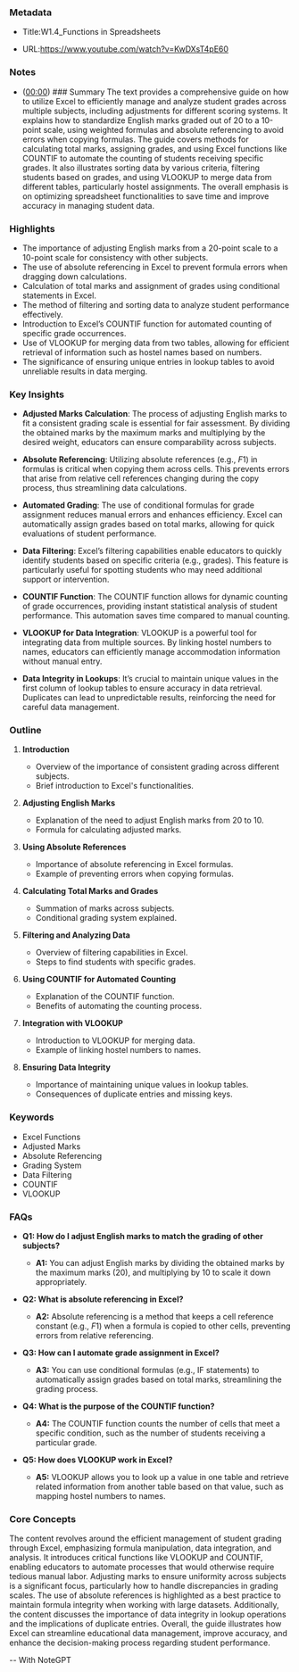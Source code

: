 ### Metadata

- Title:W1.4_Functions in Spreadsheets

- URL:<https://www.youtube.com/watch?v=KwDXsT4pE60>

### Notes

- ([00:00](https://www.youtube.com/watch?v=KwDXsT4pE60&t=0s)) ### Summary
The text provides a comprehensive guide on how to utilize Excel to efficiently manage and analyze student grades across multiple subjects, including adjustments for different scoring systems. It explains how to standardize English marks graded out of 20 to a 10-point scale, using weighted formulas and absolute referencing to avoid errors when copying formulas. The guide covers methods for calculating total marks, assigning grades, and using Excel functions like COUNTIF to automate the counting of students receiving specific grades. It also illustrates sorting data by various criteria, filtering students based on grades, and using VLOOKUP to merge data from different tables, particularly hostel assignments. The overall emphasis is on optimizing spreadsheet functionalities to save time and improve accuracy in managing student data.

### Highlights

- The importance of adjusting English marks from a 20-point scale to a 10-point scale for consistency with other subjects.
- The use of absolute referencing in Excel to prevent formula errors when dragging down calculations.
- Calculation of total marks and assignment of grades using conditional statements in Excel.
- The method of filtering and sorting data to analyze student performance effectively.
- Introduction to Excel’s COUNTIF function for automated counting of specific grade occurrences.
- Use of VLOOKUP for merging data from two tables, allowing for efficient retrieval of information such as hostel names based on numbers.
- The significance of ensuring unique entries in lookup tables to avoid unreliable results in data merging.

### Key Insights

- **Adjusted Marks Calculation**: The process of adjusting English marks to fit a consistent grading scale is essential for fair assessment. By dividing the obtained marks by the maximum marks and multiplying by the desired weight, educators can ensure comparability across subjects.
  
- **Absolute Referencing**: Utilizing absolute references (e.g., $F$1) in formulas is critical when copying them across cells. This prevents errors that arise from relative cell references changing during the copy process, thus streamlining data calculations.

- **Automated Grading**: The use of conditional formulas for grade assignment reduces manual errors and enhances efficiency. Excel can automatically assign grades based on total marks, allowing for quick evaluations of student performance.

- **Data Filtering**: Excel’s filtering capabilities enable educators to quickly identify students based on specific criteria (e.g., grades). This feature is particularly useful for spotting students who may need additional support or intervention.

- **COUNTIF Function**: The COUNTIF function allows for dynamic counting of grade occurrences, providing instant statistical analysis of student performance. This automation saves time compared to manual counting.

- **VLOOKUP for Data Integration**: VLOOKUP is a powerful tool for integrating data from multiple sources. By linking hostel numbers to names, educators can efficiently manage accommodation information without manual entry.

- **Data Integrity in Lookups**: It’s crucial to maintain unique values in the first column of lookup tables to ensure accuracy in data retrieval. Duplicates can lead to unpredictable results, reinforcing the need for careful data management.

### Outline

1. **Introduction**
   - Overview of the importance of consistent grading across different subjects.
   - Brief introduction to Excel's functionalities.

2. **Adjusting English Marks**
   - Explanation of the need to adjust English marks from 20 to 10.
   - Formula for calculating adjusted marks.

3. **Using Absolute References**
   - Importance of absolute referencing in Excel formulas.
   - Example of preventing errors when copying formulas.

4. **Calculating Total Marks and Grades**
   - Summation of marks across subjects.
   - Conditional grading system explained.

5. **Filtering and Analyzing Data**
   - Overview of filtering capabilities in Excel.
   - Steps to find students with specific grades.

6. **Using COUNTIF for Automated Counting**
   - Explanation of the COUNTIF function.
   - Benefits of automating the counting process.

7. **Integration with VLOOKUP**
   - Introduction to VLOOKUP for merging data.
   - Example of linking hostel numbers to names.

8. **Ensuring Data Integrity**
   - Importance of maintaining unique values in lookup tables.
   - Consequences of duplicate entries and missing keys.

### Keywords

- Excel Functions
- Adjusted Marks
- Absolute Referencing
- Grading System
- Data Filtering
- COUNTIF
- VLOOKUP

### FAQs

- **Q1: How do I adjust English marks to match the grading of other subjects?**
  - **A1:** You can adjust English marks by dividing the obtained marks by the maximum marks (20), and multiplying by 10 to scale it down appropriately.

- **Q2: What is absolute referencing in Excel?**
  - **A2:** Absolute referencing is a method that keeps a cell reference constant (e.g., $F$1) when a formula is copied to other cells, preventing errors from relative referencing.

- **Q3: How can I automate grade assignment in Excel?**
  - **A3:** You can use conditional formulas (e.g., IF statements) to automatically assign grades based on total marks, streamlining the grading process.

- **Q4: What is the purpose of the COUNTIF function?**
  - **A4:** The COUNTIF function counts the number of cells that meet a specific condition, such as the number of students receiving a particular grade.

- **Q5: How does VLOOKUP work in Excel?**
  - **A5:** VLOOKUP allows you to look up a value in one table and retrieve related information from another table based on that value, such as mapping hostel numbers to names.

### Core Concepts

The content revolves around the efficient management of student grading through Excel, emphasizing formula manipulation, data integration, and analysis. It introduces critical functions like VLOOKUP and COUNTIF, enabling educators to automate processes that would otherwise require tedious manual labor. Adjusting marks to ensure uniformity across subjects is a significant focus, particularly how to handle discrepancies in grading scales. The use of absolute references is highlighted as a best practice to maintain formula integrity when working with large datasets. Additionally, the content discusses the importance of data integrity in lookup operations and the implications of duplicate entries. Overall, the guide illustrates how Excel can streamline educational data management, improve accuracy, and enhance the decision-making process regarding student performance.

-- With NoteGPT
